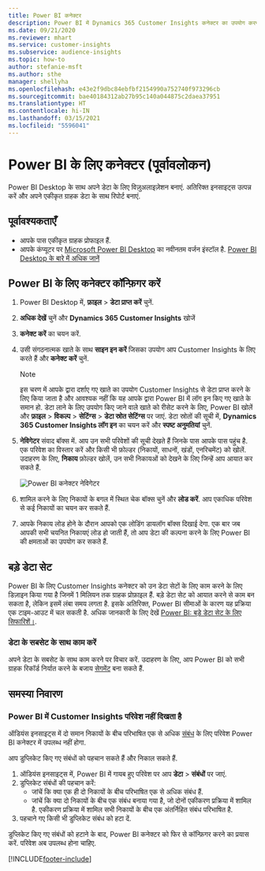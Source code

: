 ```yaml
---
title: Power BI कनेक्टर
description: Power BI में Dynamics 365 Customer Insights कनेक्टर का उपयोग करना सीखें.
ms.date: 09/21/2020
ms.reviewer: mhart
ms.service: customer-insights
ms.subservice: audience-insights
ms.topic: how-to
author: stefanie-msft
ms.author: sthe
manager: shellyha
ms.openlocfilehash: e43e2f9dbc84ebfbf2154990a752740f973296cb
ms.sourcegitcommit: bae40184312ab27b95c140a044875c2daea37951
ms.translationtype: HT
ms.contentlocale: hi-IN
ms.lasthandoff: 03/15/2021
ms.locfileid: "5596041"
---
```

# <a name="connector-for-power-bi-preview"></a>Power BI के लिए कनेक्टर (पूर्वावलोकन)

Power BI Desktop के साथ अपने डेटा के लिए विज़ुअलाइज़ेशन बनाएं. अतिरिक्त इनसाइट्स उत्पन्न करें और अपने एकीकृत ग्राहक डेटा के साथ रिपोर्ट बनाएं.

## <a name="prerequisites"></a>पूर्वावश्यकताएँ

- आपके पास एकीकृत ग्राहक प्रोफाइल हैं.
- आपके कंप्यूटर पर [Microsoft Power BI Desktop](https://powerbi.microsoft.com/desktop/) का नवीनतम वर्जन इंस्टॉल है. [Power BI Desktop के बारे में अधिक जानें](/power-bi/desktop-what-is-desktop)

## <a name="configure-the-connector-for-power-bi"></a>Power BI के लिए कनेक्टर कॉन्फ़िगर करें

1. Power BI Desktop में, **फ़ाइल** > **डेटा प्राप्त करें** चुनें.

1. **अधिक देखें** चुनें और **Dynamics 365 Customer Insights** खोजें

1. **कनेक्ट करें** का चयन करें.

1. उसी संगठनात्मक खाते के साथ **साइन इन करें** जिसका उपयोग आप Customer Insights के लिए करते हैं और **कनेक्ट करें** चुनें.
   > [!NOTE]
   > इस चरण में आपके द्वारा दर्शाए गए खाते का उपयोग Customer Insights से डेटा प्राप्त करने के लिए किया जाता है और आवश्यक नहीं कि यह आपके द्वारा Power BI में लॉग इन किए गए खाते के समान हो. डेटा लाने के लिए उपयोग किए जाने वाले खाते को रीसेट करने के लिए, Power BI खोलें और **फ़ाइल** > **विकल्प** > **सेटिंग्स** > **डेटा स्रोत सेटिंग्स** पर जाएं. डेटा स्रोतों की सूची में, **Dynamics 365 Customer Insights लॉग इन** का चयन करें और **स्पष्ट अनुमतियां** चुनें.  

1. **नेविगेटर** संवाद बॉक्स में. आप उन सभी परिवेशों की सूची देखते हैं जिनके पास आपके पास पहुंच है. एक परिवेश का विस्तार करें और किसी भी फ़ोल्डर (निकायों, साधनों, खंडों, एनरिचमेंट) को खोलें. उदाहरण के लिए, **निकाय** फ़ोल्डर खोलें, उन सभी निकायओं को देखने के लिए जिन्हें आप आयात कर सकते हैं.

   ![Power BI कनेक्टर नेविगेटर](media/power-bi-navigator.png "Power BI कनेक्टर नेविगेटर")

1. शामिल करने के लिए निकायों के बगल में स्थित चेक बॉक्स चुनें और **लोड करें**. आप एकाधिक परिवेश से कई निकायों का चयन कर सकते हैं.

1. आपके निकाय लोड होने के दौरान आपको एक लोडिंग डायलॉग बॉक्स दिखाई देगा. एक बार जब आपकी सभी चयनित निकायएं लोड हो जाती हैं, तो आप डेटा की कल्पना करने के लिए Power BI की क्षमताओं का उपयोग कर सकते हैं.

## <a name="large-data-sets"></a>बड़े डेटा सेट

Power BI के लिए Customer Insights कनेक्टर को उन डेटा सेटों के लिए काम करने के लिए डिज़ाइन किया गया है जिनमें 1 मिलियन तक ग्राहक प्रोफ़ाइल हैं. बड़े डेटा सेट को आयात करने से काम बन सकता है, लेकिन इसमें लंबा समय लगता है. इसके अतिरिक्त, Power BI सीमाओं के कारण यह प्रक्रिया एक टाइम-आउट में चल सकती है. अधिक जानकारी के लिए देखें [Power BI: बड़े डेटा सेट के लिए सिफारिशें।](/power-bi/admin/service-premium-what-is#large-datasets). 

### <a name="work-with-a-subset-of-data"></a>डेटा के सबसेट के साथ काम करें

अपने डेटा के सबसेट के साथ काम करने पर विचार करें. उदाहरण के लिए, आप Power BI को सभी ग्राहक रिकॉर्ड निर्यात करने के बजाय [सेगमेंट](segments.md) बना सकते हैं.

## <a name="troubleshooting"></a>समस्या निवारण

### <a name="customer-insights-environment-doesnt-show-in-power-bi"></a>Power BI में Customer Insights परिवेश नहीं दिखता है

ऑडियंस इनसाइट्स में दो समान निकायों के बीच परिभाषित एक से अधिक [संबंध](relationships.md) के लिए परिवेश Power BI कनेक्टर में उपलब्ध नहीं होगा.

आप डुप्लिकेट किए गए संबंधों को पहचान सकते हैं और निकाल सकते हैं.

1. ऑडियंस इनसाइट्स में, Power BI में गायब हुए परिवेश पर आप **डेटा** > **संबंधों** पर जाएं.
2. डुप्लिकेट संबंधों की पहचान करें:
   - जांचें कि क्या एक ही दो निकायों के बीच परिभाषित एक से अधिक संबंध हैं.
   - जांचें कि क्या दो निकायों के बीच एक संबंध बनाया गया है, जो दोनों एकीकरण प्रक्रिया में शामिल है. एकीकरण प्रक्रिया में शामिल सभी निकायों के बीच एक अंतर्निहित संबंध परिभाषित है.
3. पहचाने गए किसी भी डुप्लिकेट संबंध को हटा दें.

डुप्लिकेट किए गए संबंधों को हटाने के बाद, Power BI कनेक्टर को फिर से कॉन्फ़िगर करने का प्रयास करें. परिवेश अब उपलब्ध होना चाहिए.

[!INCLUDE[footer-include](../includes/footer-banner.md)]